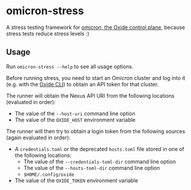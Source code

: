 # omicron-stress 

A stress testing framework for [omicron, the Oxide control
plane](https://github.com/oxidecomputer/omicron), because stress tests reduce
stress levels :)

## Usage

Run `omicron-stress --help` to see all usage options.

Before running stress, you need to start an Omicron cluster and log into it
(e.g. with the [Oxide CLI](https://github.com/oxidecomputer/oxide.rs)) to obtain
an API token for that cluster.

The runner will obtain the Nexus API URI from the following locations (evaluated
in order):

- The value of the `--host-uri` command line option
- The value of the `OXIDE_HOST` environment variable

The runner will then try to obtain a login token from the following sources
(again evaluated in order):

- A `credentials.toml` or the deprecated `hosts.toml` file stored in one of the following locations:
  - The value of the `--credentials-toml-dir` command line option
  - The value of the `--hosts-toml-dir` command line option
  - `$HOME/.config/oxide`
- The value of the `OXIDE_TOKEN` environment variable
